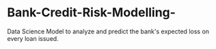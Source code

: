# Bank-Credit-Risk-Modelling-
Data Science Model to analyze and predict the bank's expected loss on every loan issued. 
